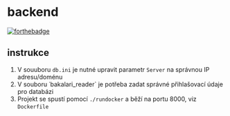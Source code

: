 # backend
[![forthebadge](https://forthebadge.com/images/badges/designed-in-ms-paint.svg)](https://forthebadge.com)


## instrukce

1. V souuboru `db.ini` je nutné upravit parametr `Server` na správnou IP adresu/doménu
2. V souboru ˙bakalari_reader` je potřeba zadat správné přihlašovací údaje pro databázi
3. Projekt se spustí pomocí `./rundocker` a běží na portu 8000, viz `Dockerfile`

